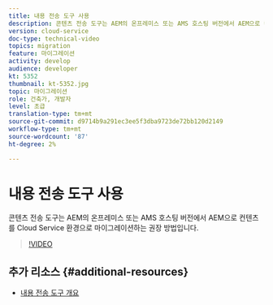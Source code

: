 ```yaml
---
title: 내용 전송 도구 사용
description: 콘텐츠 전송 도구는 AEM의 온프레미스 또는 AMS 호스팅 버전에서 AEM으로 컨텐츠를 Cloud Service 환경으로 마이그레이션하는 권장 방법입니다.
version: cloud-service
doc-type: technical-video
topics: migration
feature: 마이그레이션
activity: develop
audience: developer
kt: 5352
thumbnail: kt-5352.jpg
topic: 마이그레이션
role: 건축가, 개발자
level: 초급
translation-type: tm+mt
source-git-commit: d9714b9a291ec3ee5f3dba9723de72bb120d2149
workflow-type: tm+mt
source-wordcount: '87'
ht-degree: 2%

---
```



# 내용 전송 도구 사용

콘텐츠 전송 도구는 AEM의 온프레미스 또는 AMS 호스팅 버전에서 AEM으로 컨텐츠를 Cloud Service 환경으로 마이그레이션하는 권장 방법입니다.

>[!VIDEO](https://video.tv.adobe.com/v/35460/?quality=12&learn=on)

## 추가 리소스 {#additional-resources}

* [내용 전송 도구 개요](https://docs.adobe.com/content/help/en/experience-manager-cloud-service/moving/cloud-migration/content-transfer-tool/overview-content-transfer-tool.html)
